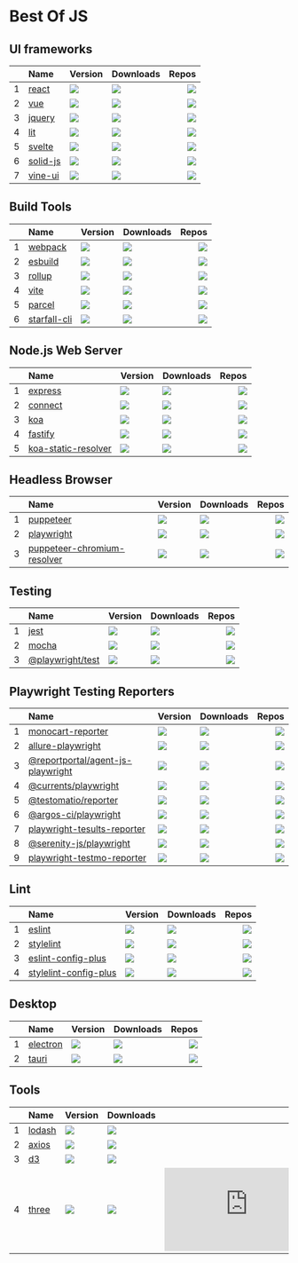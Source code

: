# Best Of JS


## UI frameworks
|   |Name|Version|Downloads|Repos|
|:-:|:---|:------|:--------|----:|
| 1 |[react](https://github.com/facebook/react)|[![](https://img.shields.io/npm/v/react?label=)](https://www.npmjs.com/package/react)|[![](https://devimg.vercel.app/npm/downloads/react)](https://www.npmjs.com/package/react)|[![](https://badgen.net/github/dependents-repo/facebook/react?label=)](https://github.com/facebook/react/network/dependents)|
| 2 |[vue](https://github.com/vuejs/core)|[![](https://img.shields.io/npm/v/vue?label=)](https://www.npmjs.com/package/vue)|[![](https://devimg.vercel.app/npm/downloads/vue)](https://www.npmjs.com/package/vue)|[![](https://badgen.net/github/dependents-repo/vuejs/core?label=)](https://github.com/vuejs/core/network/dependents)|
| 3 |[jquery](https://github.com/jquery/jquery)|[![](https://img.shields.io/npm/v/jquery?label=)](https://www.npmjs.com/package/jquery)|[![](https://devimg.vercel.app/npm/downloads/jquery)](https://www.npmjs.com/package/jquery)|[![](https://badgen.net/github/dependents-repo/jquery/jquery?label=)](https://github.com/jquery/jquery/network/dependents)|
| 4 |[lit](https://github.com/lit/lit)|[![](https://img.shields.io/npm/v/lit?label=)](https://www.npmjs.com/package/lit)|[![](https://devimg.vercel.app/npm/downloads/lit)](https://www.npmjs.com/package/lit)|[![](https://badgen.net/github/dependents-repo/lit/lit?label=)](https://github.com/lit/lit/network/dependents)|
| 5 |[svelte](https://github.com/sveltejs/svelte)|[![](https://img.shields.io/npm/v/svelte?label=)](https://www.npmjs.com/package/svelte)|[![](https://devimg.vercel.app/npm/downloads/svelte)](https://www.npmjs.com/package/svelte)|[![](https://badgen.net/github/dependents-repo/sveltejs/svelte?label=)](https://github.com/sveltejs/svelte/network/dependents)|
| 6 |[solid-js](https://github.com/solidjs/solid)|[![](https://img.shields.io/npm/v/solid-js?label=)](https://www.npmjs.com/package/solid-js)|[![](https://devimg.vercel.app/npm/downloads/solid-js)](https://www.npmjs.com/package/solid-js)|[![](https://badgen.net/github/dependents-repo/solidjs/solid?label=)](https://github.com/solidjs/solid/network/dependents)|
| 7 |[vine-ui](https://github.com/cenfun/vine-ui)|[![](https://img.shields.io/npm/v/vine-ui?label=)](https://www.npmjs.com/package/vine-ui)|[![](https://devimg.vercel.app/npm/downloads/vine-ui)](https://www.npmjs.com/package/vine-ui)|[![](https://badgen.net/github/dependents-repo/cenfun/vine-ui?label=)](https://github.com/cenfun/vine-ui/network/dependents)|


## Build Tools
|   |Name|Version|Downloads|Repos|
|:-:|:---|:------|:--------|----:|
| 1 |[webpack](https://github.com/webpack/webpack)|[![](https://img.shields.io/npm/v/webpack?label=)](https://www.npmjs.com/package/webpack)|[![](https://devimg.vercel.app/npm/downloads/webpack)](https://www.npmjs.com/package/webpack)|[![](https://badgen.net/github/dependents-repo/webpack/webpack?label=)](https://github.com/webpack/webpack/network/dependents)|
| 2 |[esbuild](https://github.com/evanw/esbuild)|[![](https://img.shields.io/npm/v/esbuild?label=)](https://www.npmjs.com/package/esbuild)|[![](https://devimg.vercel.app/npm/downloads/esbuild)](https://www.npmjs.com/package/esbuild)|[![](https://badgen.net/github/dependents-repo/evanw/esbuild?label=)](https://github.com/evanw/esbuild/network/dependents)|
| 3 |[rollup](https://github.com/rollup/rollup)|[![](https://img.shields.io/npm/v/rollup?label=)](https://www.npmjs.com/package/rollup)|[![](https://devimg.vercel.app/npm/downloads/rollup)](https://www.npmjs.com/package/rollup)|[![](https://badgen.net/github/dependents-repo/rollup/rollup?label=)](https://github.com/rollup/rollup/network/dependents)|
| 4 |[vite](https://github.com/vitejs/vite)|[![](https://img.shields.io/npm/v/vite?label=)](https://www.npmjs.com/package/vite)|[![](https://devimg.vercel.app/npm/downloads/vite)](https://www.npmjs.com/package/vite)|[![](https://badgen.net/github/dependents-repo/vitejs/vite?label=)](https://github.com/vitejs/vite/network/dependents)|
| 5 |[parcel](https://github.com/parcel-bundler/parcel)|[![](https://img.shields.io/npm/v/parcel?label=)](https://www.npmjs.com/package/parcel)|[![](https://devimg.vercel.app/npm/downloads/parcel)](https://www.npmjs.com/package/parcel)|[![](https://badgen.net/github/dependents-repo/parcel-bundler/parcel?label=)](https://github.com/parcel-bundler/parcel/network/dependents)|
| 6 |[starfall-cli](https://github.com/cenfun/starfall-cli)|[![](https://img.shields.io/npm/v/starfall-cli?label=)](https://www.npmjs.com/package/starfall-cli)|[![](https://devimg.vercel.app/npm/downloads/starfall-cli)](https://www.npmjs.com/package/starfall-cli)|[![](https://badgen.net/github/dependents-repo/cenfun/starfall-cli?label=)](https://github.com/cenfun/starfall-cli/network/dependents)|


## Node.js Web Server
|   |Name|Version|Downloads|Repos|
|:-:|:---|:------|:--------|----:|
| 1 |[express](https://github.com/expressjs/express)|[![](https://img.shields.io/npm/v/express?label=)](https://www.npmjs.com/package/express)|[![](https://devimg.vercel.app/npm/downloads/express)](https://www.npmjs.com/package/express)|[![](https://badgen.net/github/dependents-repo/expressjs/express?label=)](https://github.com/expressjs/express/network/dependents)|
| 2 |[connect](https://github.com/senchalabs/connect)|[![](https://img.shields.io/npm/v/connect?label=)](https://www.npmjs.com/package/connect)|[![](https://devimg.vercel.app/npm/downloads/connect)](https://www.npmjs.com/package/connect)|[![](https://badgen.net/github/dependents-repo/senchalabs/connect?label=)](https://github.com/senchalabs/connect/network/dependents)|
| 3 |[koa](https://github.com/koajs/koa)|[![](https://img.shields.io/npm/v/koa?label=)](https://www.npmjs.com/package/koa)|[![](https://devimg.vercel.app/npm/downloads/koa)](https://www.npmjs.com/package/koa)|[![](https://badgen.net/github/dependents-repo/koajs/koa?label=)](https://github.com/koajs/koa/network/dependents)|
| 4 |[fastify](https://github.com/fastify/fastify)|[![](https://img.shields.io/npm/v/fastify?label=)](https://www.npmjs.com/package/fastify)|[![](https://devimg.vercel.app/npm/downloads/fastify)](https://www.npmjs.com/package/fastify)|[![](https://badgen.net/github/dependents-repo/fastify/fastify?label=)](https://github.com/fastify/fastify/network/dependents)|
| 5 |[koa-static-resolver](https://github.com/cenfun/koa-static-resolver)|[![](https://img.shields.io/npm/v/koa-static-resolver?label=)](https://www.npmjs.com/package/koa-static-resolver)|[![](https://devimg.vercel.app/npm/downloads/koa-static-resolver)](https://www.npmjs.com/package/koa-static-resolver)|[![](https://badgen.net/github/dependents-repo/cenfun/koa-static-resolver?label=)](https://github.com/cenfun/koa-static-resolver/network/dependents)|


## Headless Browser
|   |Name|Version|Downloads|Repos|
|:-:|:---|:------|:--------|----:|
| 1 |[puppeteer](https://github.com/puppeteer/puppeteer)|[![](https://img.shields.io/npm/v/puppeteer?label=)](https://www.npmjs.com/package/puppeteer)|[![](https://devimg.vercel.app/npm/downloads/puppeteer)](https://www.npmjs.com/package/puppeteer)|[![](https://badgen.net/github/dependents-repo/puppeteer/puppeteer?label=)](https://github.com/puppeteer/puppeteer/network/dependents)|
| 2 |[playwright](https://github.com/microsoft/playwright)|[![](https://img.shields.io/npm/v/playwright?label=)](https://www.npmjs.com/package/playwright)|[![](https://devimg.vercel.app/npm/downloads/playwright)](https://www.npmjs.com/package/playwright)|[![](https://badgen.net/github/dependents-repo/microsoft/playwright?label=)](https://github.com/microsoft/playwright/network/dependents)|
| 3 |[puppeteer-chromium-resolver](https://github.com/cenfun/puppeteer-chromium-resolver)|[![](https://img.shields.io/npm/v/puppeteer-chromium-resolver?label=)](https://www.npmjs.com/package/puppeteer-chromium-resolver)|[![](https://devimg.vercel.app/npm/downloads/puppeteer-chromium-resolver)](https://www.npmjs.com/package/puppeteer-chromium-resolver)|[![](https://badgen.net/github/dependents-repo/cenfun/puppeteer-chromium-resolver?label=)](https://github.com/cenfun/puppeteer-chromium-resolver/network/dependents)|


## Testing
|   |Name|Version|Downloads|Repos|
|:-:|:---|:------|:--------|----:|
| 1 |[jest](https://github.com/facebook/jest)|[![](https://img.shields.io/npm/v/jest?label=)](https://www.npmjs.com/package/jest)|[![](https://devimg.vercel.app/npm/downloads/jest)](https://www.npmjs.com/package/jest)|[![](https://badgen.net/github/dependents-repo/facebook/jest?label=)](https://github.com/facebook/jest/network/dependents)|
| 2 |[mocha](https://github.com/mochajs/mocha)|[![](https://img.shields.io/npm/v/mocha?label=)](https://www.npmjs.com/package/mocha)|[![](https://devimg.vercel.app/npm/downloads/mocha)](https://www.npmjs.com/package/mocha)|[![](https://badgen.net/github/dependents-repo/mochajs/mocha?label=)](https://github.com/mochajs/mocha/network/dependents)|
| 3 |[@playwright/test](https://github.com/microsoft/playwright)|[![](https://img.shields.io/npm/v/@playwright/test?label=)](https://www.npmjs.com/package/@playwright/test)|[![](https://devimg.vercel.app/npm/downloads/@playwright/test)](https://www.npmjs.com/package/@playwright/test)|[![](https://badgen.net/github/dependents-repo/microsoft/playwright?label=)](https://github.com/microsoft/playwright/network/dependents)|


## Playwright Testing Reporters
|   |Name|Version|Downloads|Repos|
|:-:|:---|:------|:--------|----:|
| 1 |[monocart-reporter](https://github.com/cenfun/monocart-reporter)|[![](https://img.shields.io/npm/v/monocart-reporter?label=)](https://www.npmjs.com/package/monocart-reporter)|[![](https://devimg.vercel.app/npm/downloads/monocart-reporter)](https://www.npmjs.com/package/monocart-reporter)|[![](https://badgen.net/github/dependents-repo/cenfun/monocart-reporter?label=)](https://github.com/cenfun/monocart-reporter/network/dependents)|
| 2 |[allure-playwright](https://github.com/allure-framework/allure-js)|[![](https://img.shields.io/npm/v/allure-playwright?label=)](https://www.npmjs.com/package/allure-playwright)|[![](https://devimg.vercel.app/npm/downloads/allure-playwright)](https://www.npmjs.com/package/allure-playwright)|[![](https://badgen.net/github/dependents-repo/allure-framework/allure-js?label=)](https://github.com/allure-framework/allure-js/network/dependents)|
| 3 |[@reportportal/agent-js-playwright](https://github.com/reportportal/agent-js-playwright)|[![](https://img.shields.io/npm/v/@reportportal/agent-js-playwright?label=)](https://www.npmjs.com/package/@reportportal/agent-js-playwright)|[![](https://devimg.vercel.app/npm/downloads/@reportportal/agent-js-playwright)](https://www.npmjs.com/package/@reportportal/agent-js-playwright)|[![](https://badgen.net/github/dependents-repo/reportportal/agent-js-playwright?label=)](https://github.com/reportportal/agent-js-playwright/network/dependents)|
| 4 |[@currents/playwright](https://github.com/currents-dev)|[![](https://img.shields.io/npm/v/@currents/playwright?label=)](https://www.npmjs.com/package/@currents/playwright)|[![](https://devimg.vercel.app/npm/downloads/@currents/playwright)](https://www.npmjs.com/package/@currents/playwright)|[![](https://badgen.net/github/dependents-repo/currents-dev?label=)](https://github.com/currents-dev/network/dependents)|
| 5 |[@testomatio/reporter](https://github.com/testomatio/reporter)|[![](https://img.shields.io/npm/v/@testomatio/reporter?label=)](https://www.npmjs.com/package/@testomatio/reporter)|[![](https://devimg.vercel.app/npm/downloads/@testomatio/reporter)](https://www.npmjs.com/package/@testomatio/reporter)|[![](https://badgen.net/github/dependents-repo/testomatio/reporter?label=)](https://github.com/testomatio/reporter/network/dependents)|
| 6 |[@argos-ci/playwright](https://github.com/argos-ci/argos-javascript)|[![](https://img.shields.io/npm/v/@argos-ci/playwright?label=)](https://www.npmjs.com/package/@argos-ci/playwright)|[![](https://devimg.vercel.app/npm/downloads/@argos-ci/playwright)](https://www.npmjs.com/package/@argos-ci/playwright)|[![](https://badgen.net/github/dependents-repo/argos-ci/argos-javascript?label=)](https://github.com/argos-ci/argos-javascript/network/dependents)|
| 7 |[playwright-tesults-reporter](https://github.com/tesults/playwright-tesults-reporter)|[![](https://img.shields.io/npm/v/playwright-tesults-reporter?label=)](https://www.npmjs.com/package/playwright-tesults-reporter)|[![](https://devimg.vercel.app/npm/downloads/playwright-tesults-reporter)](https://www.npmjs.com/package/playwright-tesults-reporter)|[![](https://badgen.net/github/dependents-repo/tesults/playwright-tesults-reporter?label=)](https://github.com/tesults/playwright-tesults-reporter/network/dependents)|
| 8 |[@serenity-js/playwright](https://github.com/serenity-js/serenity-js)|[![](https://img.shields.io/npm/v/@serenity-js/playwright?label=)](https://www.npmjs.com/package/@serenity-js/playwright)|[![](https://devimg.vercel.app/npm/downloads/@serenity-js/playwright)](https://www.npmjs.com/package/@serenity-js/playwright)|[![](https://badgen.net/github/dependents-repo/serenity-js/serenity-js?label=)](https://github.com/serenity-js/serenity-js/network/dependents)|
| 9 |[playwright-testmo-reporter](https://github.com/jonasclaes/playwright-testmo-reporter)|[![](https://img.shields.io/npm/v/playwright-testmo-reporter?label=)](https://www.npmjs.com/package/playwright-testmo-reporter)|[![](https://devimg.vercel.app/npm/downloads/playwright-testmo-reporter)](https://www.npmjs.com/package/playwright-testmo-reporter)|[![](https://badgen.net/github/dependents-repo/jonasclaes/playwright-testmo-reporter?label=)](https://github.com/jonasclaes/playwright-testmo-reporter/network/dependents)|


## Lint
|   |Name|Version|Downloads|Repos|
|:-:|:---|:------|:--------|----:|
| 1 |[eslint](https://github.com/eslint/eslint)|[![](https://img.shields.io/npm/v/eslint?label=)](https://www.npmjs.com/package/eslint)|[![](https://devimg.vercel.app/npm/downloads/eslint)](https://www.npmjs.com/package/eslint)|[![](https://badgen.net/github/dependents-repo/eslint/eslint?label=)](https://github.com/eslint/eslint/network/dependents)|
| 2 |[stylelint](https://github.com/stylelint/stylelint)|[![](https://img.shields.io/npm/v/stylelint?label=)](https://www.npmjs.com/package/stylelint)|[![](https://devimg.vercel.app/npm/downloads/stylelint)](https://www.npmjs.com/package/stylelint)|[![](https://badgen.net/github/dependents-repo/stylelint/stylelint?label=)](https://github.com/stylelint/stylelint/network/dependents)|
| 3 |[eslint-config-plus](https://github.com/confun/eslint-config-plus)|[![](https://img.shields.io/npm/v/eslint-config-plus?label=)](https://www.npmjs.com/package/eslint-config-plus)|[![](https://devimg.vercel.app/npm/downloads/eslint-config-plus)](https://www.npmjs.com/package/eslint-config-plus)|[![](https://badgen.net/github/dependents-repo/confun/eslint-config-plus?label=)](https://github.com/confun/eslint-config-plus/network/dependents)|
| 4 |[stylelint-config-plus](https://github.com/confun/stylelint-config-plus)|[![](https://img.shields.io/npm/v/stylelint-config-plus?label=)](https://www.npmjs.com/package/stylelint-config-plus)|[![](https://devimg.vercel.app/npm/downloads/stylelint-config-plus)](https://www.npmjs.com/package/stylelint-config-plus)|[![](https://badgen.net/github/dependents-repo/confun/stylelint-config-plus?label=)](https://github.com/confun/stylelint-config-plus/network/dependents)|


## Desktop
|   |Name|Version|Downloads|Repos|
|:-:|:---|:------|:--------|----:|
| 1 |[electron](https://github.com/electron/electron)|[![](https://img.shields.io/npm/v/electron?label=)](https://www.npmjs.com/package/electron)|[![](https://devimg.vercel.app/npm/downloads/electron)](https://www.npmjs.com/package/electron)|[![](https://badgen.net/github/dependents-repo/electron/electron?label=)](https://github.com/electron/electron/network/dependents)|
| 2 |[tauri](https://github.com/tauri-apps/tauri)|[![](https://img.shields.io/npm/v/tauri?label=)](https://www.npmjs.com/package/tauri)|[![](https://devimg.vercel.app/npm/downloads/tauri)](https://www.npmjs.com/package/tauri)|[![](https://badgen.net/github/dependents-repo/tauri-apps/tauri?label=)](https://github.com/tauri-apps/tauri/network/dependents)|


## Tools
|   |Name|Version|Downloads|Repos|
|:-:|:---|:------|:--------|----:|
| 1 |[lodash](https://github.com/lodash/lodash)|[![](https://img.shields.io/npm/v/lodash?label=)](https://www.npmjs.com/package/lodash)|[![](https://devimg.vercel.app/npm/downloads/lodash)](https://www.npmjs.com/package/lodash)|[![](https://badgen.net/github/dependents-repo/lodash/lodash?label=)](https://github.com/lodash/lodash/network/dependents)|
| 2 |[axios](https://github.com/axios/axios)|[![](https://img.shields.io/npm/v/axios?label=)](https://www.npmjs.com/package/axios)|[![](https://devimg.vercel.app/npm/downloads/axios)](https://www.npmjs.com/package/axios)|[![](https://badgen.net/github/dependents-repo/axios/axios?label=)](https://github.com/axios/axios/network/dependents)|
| 3 |[d3](https://github.com/d3/d3)|[![](https://img.shields.io/npm/v/d3?label=)](https://www.npmjs.com/package/d3)|[![](https://devimg.vercel.app/npm/downloads/d3)](https://www.npmjs.com/package/d3)|[![](https://badgen.net/github/dependents-repo/d3/d3?label=)](https://github.com/d3/d3/network/dependents)|
| 4 |[three](https://github.com/mrdoob/three.js)|[![](https://img.shields.io/npm/v/three?label=)](https://www.npmjs.com/package/three)|[![](https://devimg.vercel.app/npm/downloads/three)](https://www.npmjs.com/package/three)|[![](https://badgen.net/github/dependents-repo/mrdoob/three.js?label=)](https://github.com/mrdoob/three.js/network/dependents)|